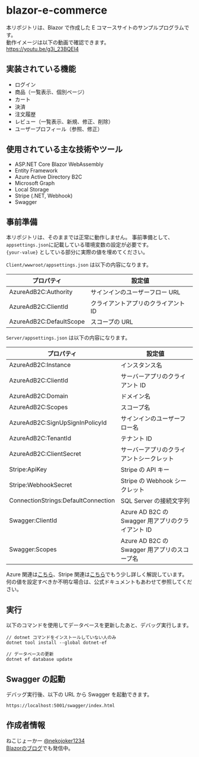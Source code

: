 # blazor-e-commerce
 
本リポジトリは、Blazor で作成した E コマースサイトのサンプルプログラムです。  
動作イメージは以下の動画で確認できます。  
https://youtu.be/g3i_23BQEI4

## 実装されている機能

- ログイン
- 商品（一覧表示、個別ページ）
- カート
- 決済
- 注文履歴
- レビュー（一覧表示、新規、修正、削除）
- ユーザープロフィール（参照、修正）

## 使用されている主な技術やツール

- ASP.NET Core Blazor WebAssembly
- Entity Framework
- Azure Active Directory B2C
- Microsoft Graph
- Local Storage
- Stripe (.NET, Webhook)
- Swagger

## 事前準備

本リポジトリは、そのままでは正常に動作しません。
事前準備として、`appsettings.json`に記載している環境変数の設定が必要です。  
`{your-value}` としている部分に実際の値を埋めてください。

`Client/wwwroot/appsettings.json` は以下の内容になります。

|プロパティ|設定値|
|----|----|
|AzureAdB2C:Authority|サインインのユーザーフロー URL|
|AzureAdB2C:ClientId|クライアントアプリのクライアント ID|
|AzureAdB2C:DefaultScope|スコープの URL|

`Server/appsettings.json` は以下の内容になります。

|プロパティ|設定値|
|----|----|
|AzureAdB2C:Instance|インスタンス名|
|AzureAdB2C:ClientId|サーバーアプリのクライアント ID|
|AzureAdB2C:Domain|ドメイン名|
|AzureAdB2C:Scopes|スコープ名|
|AzureAdB2C:SignUpSignInPolicyId|サインインのユーザーフロー名|
|AzureAdB2C:TenantId|テナント ID|
|AzureAdB2C:ClientSecret|サーバーアプリのクライアントシークレット|
|Stripe:ApiKey|Stripe の API キー|
|Stripe:WebhookSecret|Stripe の Webhook シークレット|
|ConnectionStrings:DefaultConnection|SQL Server の接続文字列|
|Swagger:ClientId|Azure AD B2C の Swagger 用アプリのクライアント ID|
|Swagger:Scopes|Azure AD B2C の Swagger 用アプリのスコープ名|

Azure 関連は[こちら](https://blazor-master.com/azure-active-directory-b2c/)、Stripe 関連は[こちら](https://blazor-master.com/stripe/)でもう少し詳しく解説しています。  
何の値を設定すべきか不明な場合は、公式ドキュメントもあわせて参照してください。

## 実行

以下のコマンドを使用してデータベースを更新したあと、デバッグ実行します。

```
// dotnet コマンドをインストールしていない人のみ
dotnet tool install --global dotnet-ef

// データベースの更新
dotnet ef database update
```
## Swagger の起動

デバッグ実行後、以下の URL から Swagger を起動できます。

```
https://localhost:5001/swagger/index.html
```

## 作成者情報

ねこじょーかー [@nekojoker1234](https://twitter.com/nekojoker1234)  
[Blazorのブログ](https://blazor-master.com/)でも発信中。
